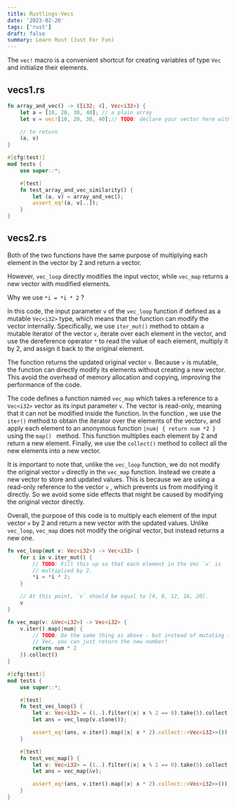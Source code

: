 ```yaml
---
title: Rustlings-Vecs
date: '2023-02-20'
tags: ['rust']
draft: false
summary: Learn Rust (Just For Fun)
---
```


The `vec!` macro is a convenient shortcut for creating variables of type `Vec` and initialize their elements.

## vecs1.rs

```rust
fn array_and_vec() -> ([i32; 4], Vec<i32>) {
    let a = [10, 20, 30, 40]; // a plain array
    let v = vec![10, 20, 30, 40];// TODO: declare your vector here with the macro for vectors

    // to return
    (a, v)
}

#[cfg(test)]
mod tests {
    use super::*;

    #[test]
    fn test_array_and_vec_similarity() {
        let (a, v) = array_and_vec();
        assert_eq!(a, v[..]);
    }
}
```

## vecs2.rs

Both of the two functions have the same purpose of multiplying each element in the vector by 2 and return a vector.

However, `vec_loop` directly modifies the input vector, while `vec_map` returns a new vector with modified elements.

Why we use `*i = *i * 2` ?

In this code, the input parameter `v` of the `vec_loop` function if defined as a mutable `Vec<i32>` type, which means that the function can modify the vector internally. Specifically, we use `iter_mut()` method to obtain a mutable iterator of the vector `v`, iterate over each element in the vector, and use the dereference operator `*` to read the value of each element, multiply it by 2, and assign it back to the original element.

The function returns the updated original vector `v`. Because `v` is mutable, the function can directly modify its elements without creating a new vector. This avoid the overhead of memory allocation and copying, improving the performance of the code.

The code defines a function named `vec_map` which takes a reference to a `Vec<i32>` vector as its input parameter `v`. The vector is read-only, meaning that it can not be modified inside the function. In the function , we use the `iter()` method to obtain the iterator over the elements of the vector`v`, and apply each element to an anonymous function `|num| { return num *2 }` using the `map() ` method. This function multiplies each element by 2 and return a new element. Finally, we use the `collect()` method to collect all the new elements into a new vector.

It is important to note that, unlike the `vec_loop` function, we do not modify the original vector `v` directly in the `vec_map` function. Instead we create a new vector to store and updated values. This is because we are using a read-only reference to the vector `v` , which prevents us from modifying it directly. So we avoid some side effects that might be caused by modifying the original vector directly.

Overall, the purpose of this code is to multiply each element of the input vector `v` by 2 and return a new vector with the updated values. Unlike `vec_loop`, `vec_map` does not modify the original vector, but instead returns a new one.

```rust
fn vec_loop(mut v: Vec<i32>) -> Vec<i32> {
    for i in v.iter_mut() {
        // TODO: Fill this up so that each element in the Vec `v` is
        // multiplied by 2.
        *i = *i * 2;
    }

    // At this point, `v` should be equal to [4, 8, 12, 16, 20].
    v
}

fn vec_map(v: &Vec<i32>) -> Vec<i32> {
    v.iter().map(|num| {
        // TODO: Do the same thing as above - but instead of mutating the
        // Vec, you can just return the new number!
        return num * 2
    }).collect()
}

#[cfg(test)]
mod tests {
    use super::*;

    #[test]
    fn test_vec_loop() {
        let v: Vec<i32> = (1..).filter(|x| x % 2 == 0).take(5).collect();
        let ans = vec_loop(v.clone());

        assert_eq!(ans, v.iter().map(|x| x * 2).collect::<Vec<i32>>());
    }

    #[test]
    fn test_vec_map() {
        let v: Vec<i32> = (1..).filter(|x| x % 2 == 0).take(5).collect();
        let ans = vec_map(&v);

        assert_eq!(ans, v.iter().map(|x| x * 2).collect::<Vec<i32>>());
    }
}
```
